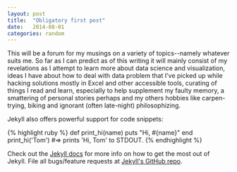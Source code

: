 ```yaml
---
layout: post
title:  "Obligatory first post"
date:   2014-08-01
categories: random
---
```


This will be a forum for my musings on a variety of topics--namely whatever suits me. So far as I can predict as of this writing it will mainly consist of my revelations as I attempt to learn more about data science and visualization, ideas I have about how to deal with data problem that I've picked up while hacking solutions mostly in Excel and other accessible tools, curating of things I read and learn, especially to help supplement my faulty memory, a smattering of personal stories perhaps and my others hobbies like carpen-trying, biking and ignorant (often late-night) philosophizing.  

Jekyll also offers powerful support for code snippets:

{% highlight ruby %}
def print_hi(name)
  puts "Hi, #{name}"
end
print_hi('Tom')
#=> prints 'Hi, Tom' to STDOUT.
{% endhighlight %}

Check out the [Jekyll docs][jekyll] for more info on how to get the most out of Jekyll. File all bugs/feature requests at [Jekyll's GitHub repo][jekyll-gh].

[jekyll-gh]: https://github.com/mojombo/jekyll
[jekyll]:    http://jekyllrb.com
